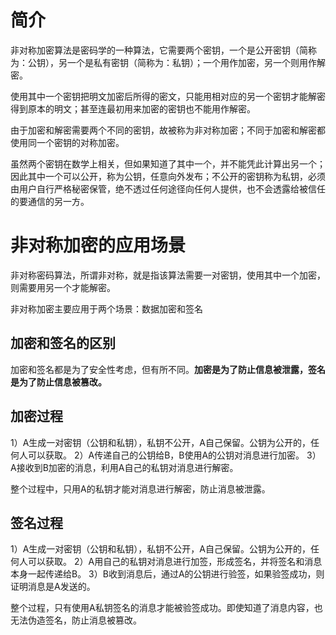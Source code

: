 # 简介

非对称加密算法是密码学的一种算法，它需要两个密钥，一个是公开密钥（简称为：公钥），另一个是私有密钥（简称为：私钥）；一个用作加密，另一个则用作解密。

使用其中一个密钥把明文加密后所得的密文，只能用相对应的另一个密钥才能解密得到原本的明文；甚至连最初用来加密的密钥也不能用作解密。

由于加密和解密需要两个不同的密钥，故被称为非对称加密；不同于加密和解密都使用同一个密钥的对称加密。

虽然两个密钥在数学上相关，但如果知道了其中一个，并不能凭此计算出另一个；因此其中一个可以公开，称为公钥，任意向外发布；不公开的密钥称为私钥，必须由用户自行严格秘密保管，绝不透过任何途径向任何人提供，也不会透露给被信任的要通信的另一方。

# 非对称加密的应用场景

非对称密码算法，所谓非对称，就是指该算法需要一对密钥，使用其中一个加密，则需要用另一个才能解密。

非对称加密主要应用于两个场景：数据加密和签名

## 加密和签名的区别

加密和签名都是为了安全性考虑，但有所不同。**加密是为了防止信息被泄露，签名是为了防止信息被篡改。**

## 加密过程

1）A生成一对密钥（公钥和私钥），私钥不公开，A自己保留。公钥为公开的，任何人可以获取。
2）A传递自己的公钥给B，B使用A的公钥对消息进行加密。
3）A接收到B加密的消息，利用A自己的私钥对消息进行解密。

整个过程中，只用A的私钥才能对消息进行解密，防止消息被泄露。

## 签名过程

1）A生成一对密钥（公钥和私钥），私钥不公开，A自己保留。公钥为公开的，任何人可以获取。
2）A用自己的私钥对消息进行加签，形成签名，并将签名和消息本身一起传递给B。
3）B收到消息后，通过A的公钥进行验签，如果验签成功，则证明消息是A发送的。

整个过程，只有使用A私钥签名的消息才能被验签成功。即使知道了消息内容，也无法伪造签名，防止消息被篡改。
